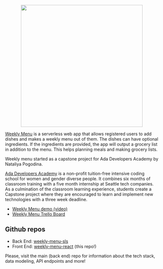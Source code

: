 <p align="center"><img width="400" src="https://live.staticflickr.com/65535/50147918473_b7eec0cc98_o.jpg"/></p>

[Weekly Menu](https://master.dgrpdkkvvvjff.amplifyapp.com/) is a serverless web app that allows registered users to add dishes and makes a weekly menu out of them. The dishes can have optional ingredients. If the ingredients are provided, the app will output a grocery list in addition to the menu. This helps planning meals and making grocery lists.

Weekly menu started as a capstone project for Ada Developers Academy by Nataliya Pogodina.

[Ada Developers Academy](https://adadevelopersacademy.org/) is a non-profit tuition-free intensive coding school for women and gender diverse people. It combines six months of classroom training with a five month internship at Seattle tech companies. As a culmination of the classroom learning experience, students create a Capstone project where they are encouraged to learn and implement new technologies with a three week deadline.

- [Weekly Menu demo (video)](https://www.youtube.com/watch?v=9OHsD5yx8No)
- [Weekly Menu Trello Board](https://trello.com/b/zZakfPqr/weekly-menu)

## Github repos

- Back End: [weekly-menu-sls](https://github.com/npogodina/weekly-menu-sls/) 
- Front End: [weekly-menu-react](https://github.com/npogodina/weekly-menu-react-2) (this repo!)

Please, visit the main (back end) repo for information about the tech stack, data modeling, API endpoints and more!
